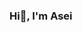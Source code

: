 ### Hi👋, I'm Asei

<!--
**Asei-3/Asei-3** is a ✨ _special_ ✨ repository because its `README.md` (this file) appears on your GitHub profile.

Here are some ideas to get you started:

- 🔭 I’m currently a student at Toyota Technological Institute.
- 🌱 I’m currently learning Python.

<p align="left"> 
  <img alt="Top Langs" height="150px" src="https://github-readme-stats.vercel.app/api/top-langs/?username=Asei-3&layout=compact&count_private=true&show_icons=true&theme=onedark" />
  <img alt="github stats" height="150px" src="https://github-readme-stats.vercel.app/api?username=Asei-3&count_private=true&show_icons=true&show_icons=true&theme=onedark" />
</p>

[![trophy](https://github-profile-trophy.vercel.app/?username=Asei-3&theme=onedark&column=7
)](https://github.com/ryo-ma/github-profile-trophy)


-->



